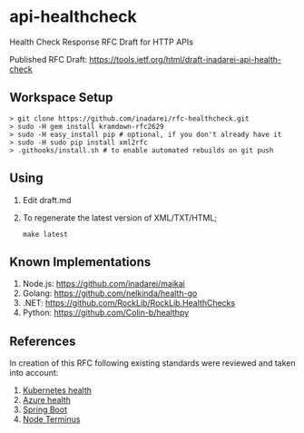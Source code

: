 # api-healthcheck

Health Check Response RFC Draft for HTTP APIs

Published RFC Draft: <https://tools.ietf.org/html/draft-inadarei-api-health-check>

## Workspace Setup 

```
> git clone https://github.com/inadarei/rfc-healthcheck.git
> sudo -H gem install kramdown-rfc2629
> sudo -H easy_install pip # optional, if you don't already have it
> sudo -H sudo pip install xml2rfc
> .githooks/install.sh # to enable automated rebuilds on git push
```

## Using

1. Edit draft.md
2. To regenerate the latest version of XML/TXT/HTML;

    ```
    make latest
    ```

## Known Implementations

1. Node.js: https://github.com/inadarei/maikai
2. Golang: https://github.com/nelkinda/health-go
3. .NET: https://github.com/RockLib/RockLib.HealthChecks
4. Python: https://github.com/Colin-b/healthpy

## References

In creation of this RFC following existing standards were reviewed and taken
into account:

1. [Kubernetes health](https://kubernetes.io/docs/tasks/configure-pod-container/configure-liveness-readiness-probes/#define-a-liveness-http-request)
1. [Azure health](https://docs.microsoft.com/en-us/azure/architecture/patterns/health-endpoint-monitoring)
1. [Spring Boot](https://docs.spring.io/spring-boot/docs/current/reference/html/production-ready-endpoints.html#_writing_custom_healthindicators)
1. [Node Terminus](https://github.com/godaddy/terminus)
